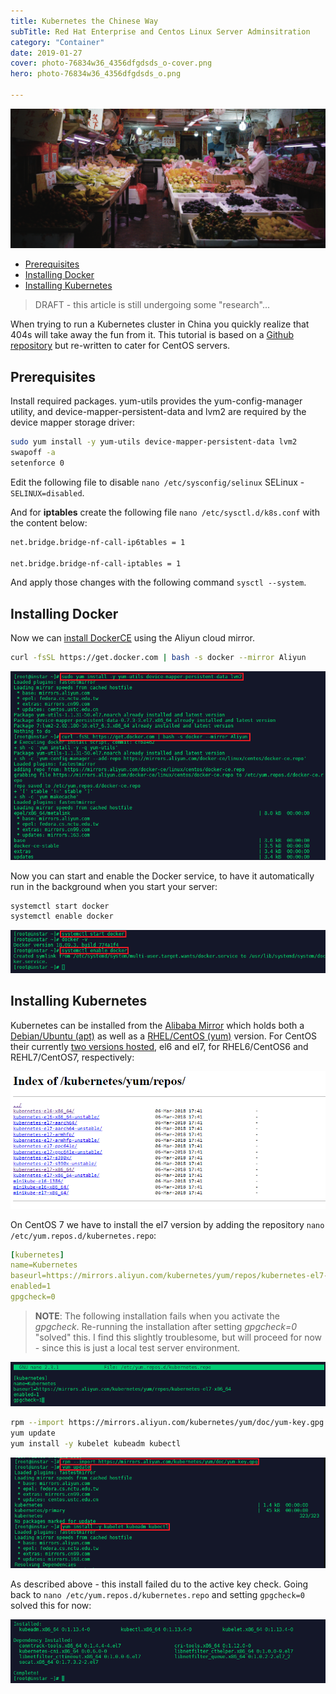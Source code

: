 ```yaml
---
title: Kubernetes the Chinese Way
subTitle: Red Hat Enterprise and Centos Linux Server Adminsitration
category: "Container"
date: 2019-01-27
cover: photo-76834w36_4356dfgdsds_o-cover.png
hero: photo-76834w36_4356dfgdsds_o.png

---
```


![Shenzhen, China](./photo-76834w36_4356dfgdsds_o.png)


<!-- TOC -->

- [Prerequisites](#prerequisites)
- [Installing Docker](#installing-docker)
- [Installing Kubernetes](#installing-kubernetes)

<!-- /TOC -->

> DRAFT - this article is still undergoing some "research"...

When trying to run a Kubernetes cluster in China you quickly realize that 404s will take away the fun from it. This tutorial is based on a [Github repository](https://github.com/mpolinowski/kubernetes-for-china) but re-written to cater for CentOS servers.


## Prerequisites

Install required packages. yum-utils provides the yum-config-manager utility, and device-mapper-persistent-data and lvm2 are required by the device mapper storage driver:


```bash
sudo yum install -y yum-utils device-mapper-persistent-data lvm2
swapoff -a
setenforce 0
```

Edit the following file to disable `nano /etc/sysconfig/selinux` SELinux - `SELINUX=disabled`.


And for __iptables__ create the following file `nano /etc/sysctl.d/k8s.conf` with the content below:

```bash
net.bridge.bridge-nf-call-ip6tables = 1

net.bridge.bridge-nf-call-iptables = 1
```

And apply those changes with the following command `sysctl --system`.



## Installing Docker

Now we can [install DockerCE](https://docs.docker.com/install/linux/docker-ce/centos/) using the Aliyun cloud mirror.


```bash
curl -fsSL https://get.docker.com | bash -s docker --mirror Aliyun
```


![Kubernetes Aliyun](./Kubernetes-Aliyun-01.png)


Now you can start and enable the Docker service, to have it automatically run in the background when you start your server:


```bash
systemctl start docker
systemctl enable docker
```


![Kubernetes Aliyun](./Kubernetes-Aliyun-02.png)


## Installing Kubernetes

Kubernetes can be installed from the [Alibaba Mirror](https://opsx.alibaba.com/mirror) which holds both a [Debian/Ubuntu (apt)](https://mirrors.aliyun.com/kubernetes/apt/) as well as a [RHEL/CentOS (yum)](https://mirrors.aliyun.com/kubernetes/yum/) version. For CentOS their currently [two versions hosted](https://mirrors.aliyun.com/kubernetes/yum/repos/), el6 and el7, for RHEL6/CentOS6 and REHL7/CentOS7, respectively:


![Kubernetes Aliyun](./Kubernetes-Aliyun-03.png)


On CentOS 7 we have to install the el7 version by adding the repository `nano /etc/yum.repos.d/kubernetes.repo`:


```yaml
[kubernetes]
name=Kubernetes
baseurl=https://mirrors.aliyun.com/kubernetes/yum/repos/kubernetes-el7-x86_64
enabled=1
gpgcheck=0
```

> __NOTE__: The following installation fails when you activate the _gpgcheck_. Re-running the installation after setting _gpgcheck=0_ "solved" this. I find this slightly troublesome, but will proceed for now - since this is just a local test server environment.


![Kubernetes Aliyun](./Kubernetes-Aliyun-04.png)



```bash
rpm --import https://mirrors.aliyun.com/kubernetes/yum/doc/yum-key.gpg
yum update
yum install -y kubelet kubeadm kubectl
```


![Kubernetes Aliyun](./Kubernetes-Aliyun-05.png)


As described above - this install failed du to the active key check. Going back to `nano /etc/yum.repos.d/kubernetes.repo` and setting `gpgcheck=0` solved this for now:


![Kubernetes Aliyun](./Kubernetes-Aliyun-06.png)
































<!--


本来打算搭建istio环境，然后默置安装了kubernetes1.5.2集群，结果RBAC模式不被支持，然后切换到kubernetes1.7.5。

祝你好运吧！

一、基础环境配置，以下环境基于Docker

master和slave的kubernetes yum源必须都修改

vi /etc/yum.repos.d/kubernetes.repo

[kubernetes]
name=Kubernetes
baseurl=https://mirrors.aliyun.com/kubernetes/yum/repos/kubernetes-el7-x86_64
enabled=1
gpgcheck=0

(1)关闭swap

swapoff -a

(2)关闭SELinux，修改SELINUX属性

setenforce 0

vi /etc/sysconfig/selinux

SELINUX=disabled    

(3)设置iptables

vi /etc/sysctl.d/k8s.conf

net.bridge.bridge-nf-call-ip6tables = 1

net.bridge.bridge-nf-call-iptables = 1

同iptables

sysctl --system

[1]以防在kubeadm init时出现如下错误

[kubeadm] WARNING: kubeadm is in beta, please do not use it for production clusters.
[init] Using Kubernetes version: v1.7.5
[init] Using Authorization modes: [Node RBAC]
[preflight] Running pre-flight checks
[preflight] WARNING: kubelet service is not enabled, please run 'systemctl enable kubelet.service'
[preflight] WARNING: docker service is not enabled, please run 'systemctl enable docker.service'
[preflight] Some fatal errors occurred:
    /proc/sys/net/bridge/bridge-nf-call-iptables contents are not set to 1

(4)安装socat

yum install -y socat

rpm -qa|grep socat

systemctl enable socat


二、安装kubernetes集群

Master:安装master

1、检查docker，如果没有安装docker,请看前面docker系列

docker version

2、安装kubectl、kubelet、kubeadm [yum源的问题使用阿里云的可以获取]

yum install -y kubelet kubeadm kubectl

(2)启动kubelet

systemctl start kubelet

systemctl status kubelet #查看是否启动成功

注意：[有人说要先修改/etc/systemd/system/kubelet.service.d/10-kubeadm.conf下参数，我修改后发现kubelet无法启动]

(3)初始化master

kubeadm init --apiserver-advertise-address=192.168.117.132 --pod-network-cidr=192.168.0.0/16 --kubernetes-version=v1.7.5 --skip-preflight-checks

参数说明：

[1]--kubernetes-version=v1.7.5，如果不加版本号会导致报错

[kubeadm] WARNING: kubeadm is in beta, please do not use it for production clusters.unable to get URL "https://storage.googleapis.com/kubernetes-release/release/stable-1.7.txt": Get https://storage.googleapis.com/kubernetes-release/release/stable-1.7.txt: net/http: TLS handshake timeout

或者

[kubeadm] WARNING: kubeadm is in beta, please do not use it for production clusters.
unable to get URL "https://storage.googleapis.com/kubernetes-release/release/stable-1.7.txt": Get https://storage.googleapis.com/kubernetes-release/release/stable-1.7.txt: dial tcp 172.217.160.112:443: getsockopt: connection refused
[2]--skip-preflight-checks，可以防止每次初始化都去检查配置文件，否则可能在多次init后报错[etcd在使用、kubelet在使

用，因为每次init，kubeadm其实都会去启动etcd/kubelet]

[3]还有可能出现的错误是镜像错误

初始化一直卡在[apiclient] Created API client, waiting for the control plane to become ready

或者

Unfortunately, an error has occurred:
    timed out waiting for the condition

This error is likely caused by that:
    - The kubelet is not running
    - The kubelet is unhealthy due to a misconfiguration of the node in some way (required cgroups disabled)
    - There is no internet connection; so the kubelet can't pull the following control plane images:
        - gcr.io/google_containers/kube-apiserver-amd64:v1.8.4
        - gcr.io/google_containers/kube-controller-manager-amd64:v1.8.4
        - gcr.io/google_containers/kube-scheduler-amd64:v1.8.4

You can troubleshoot this for example with the following commands if you're on a systemd-powered system:
    - 'systemctl status kubelet'
    - 'journalctl -xeu kubelet'
couldn't initialize a Kubernetes cluster

{网上有人提出了一个很好的方法，就是先把需要的镜像下载下来改tag名，但是可能导致镜像不匹配问题}

docker pull docker.io/sylzd/etcd-amd64-3.0.17
docker tag docker.io/sylzd/etcd-amd64-3.0.17:latest gcr.io/google_containers/etcd-amd64:3.0.17
docker pull registry.cn-hangzhou.aliyuncs.com/google-containers/kube-apiserver-amd64:v1.7.5
docker tag registry.cn-hangzhou.aliyuncs.com/google-containers/kube-apiserver-amd64:v1.7.5 gcr.io/google_containers/kube-apiserver-amd64:v1.7.5
docker pull registry.cn-hangzhou.aliyuncs.com/google-containers/kube-controller-manager-amd64:v1.7.5
docker tag registry.cn-hangzhou.aliyuncs.com/google-containers/kube-controller-manager-amd64:v1.7.5 gcr.io/google_containers/kube-controller-manager-amd64:v1.7.5
docker pull registry.cn-hangzhou.aliyuncs.com/google-containers/kube-scheduler-amd64:v1.7.5
docker tag registry.cn-hangzhou.aliyuncs.com/google-containers/kube-scheduler-amd64:v1.7.5 gcr.io/google_containers/kube-scheduler-amd64:v1.7.5

docker pull visenzek8s/pause-amd64:3.0
docker tag visenzek8s/pause-amd64:3.0 gcr.io/google_containers/pause-amd64:3.0

docker pull mirrorgooglecontainers/kube-proxy-amd64:v1.7.5
docker tag mirrorgooglecontainers/kube-proxy-amd64:v1.7.5 gcr.io/google_containers/kube-proxy-amd64:v1.7.5

docker pull registry.cn-hangzhou.aliyuncs.com/google-containers/k8s-dns-kube-dns-amd64:1.14.4
docker tag registry.cn-hangzhou.aliyuncs.com/google-containers/k8s-dns-kube-dns-amd64:1.14.4 gcr.io/google_containers/k8s-dns-kube-dns-amd64:1.14.4

docker pull registry.cn-hangzhou.aliyuncs.com/google-containers/k8s-dns-sidecar-amd64:1.14.4
docker tag registry.cn-hangzhou.aliyuncs.com/google-containers/k8s-dns-sidecar-amd64:1.14.4 gcr.io/google_containers/k8s-dns-sidecar-amd64:1.14.4

docker pull mirrorgooglecontainers/k8s-dns-dnsmasq-nanny-amd64:1.14.4
docker tag mirrorgooglecontainers/k8s-dns-dnsmasq-nanny-amd64:1.14.4 gcr.io/google_containers/k8s-dns-dnsmasq-nanny-amd64:1.14.4

docker pull quay.io/coreos/flannel  #失败
docker pull quay.io/coreos/flannel:v0.9.1-amd64

注意：只有出现以下提示才是搭建成功（记住提示kubeadm join --token xxxxxxx命令，在slave从服务器上会使用）

kubeadm token list命令也可以查看token，但是可能会有多条记录

Your Kubernetes master has initialized successfully!To start using your cluster, you need to run (as a regular user): mkdir -p $HOME/.kube sudo cp -i /etc/kubernetes/admin.conf $HOME/.kube/config sudo chown $(id -u):$(id -g) $HOME/.kube/configYou should now deploy a pod network to the cluster.Run "kubectl apply -f [podnetwork].yaml" with one of the options listed at: http://kubernetes.io/docs/admin/addons/You can now join any number of machines by running the following on each nodeas root: kubeadm join --token xxxxxxxxx

(4)配置root用户/非root用户模式管理集群

root模式：

vi /etc/profile
export KUBECONFIG=/etc/kubernetes/admin.conf
source /etc/profile

普通用户模式：

mkdir -p $HOME/.kube 
cp -i /etc/kubernetes/admin.conf $HOME/.kube/config 
chown $(id -u):$(id -g) $HOME/.kube/config

这一步很关键，否则kubectl监控会报错

(5)网络配置，可以选择Calico、Canal、Flannel、Weave网络模式（有人说Flannel最好用，但是我感觉坑好多），两种配置方式如下：

a、先将kube-flannel.yml下载到本地，或者自己创建一个和官网一样的kube-flannel.yml文件，在当前目录执行

kubectl apply -f kube-flannel.yml

b、通过网络执行

kubectl apply -f https://raw.githubusercontent.com/coreos/flannel/v0.9.1/Documentation/kube-flannel.yml

检查flannel是否正常安装启动

kubectl get pods --all-namespaces

注意：如果出现Error、Pending、ImagePullBackOff、CrashLoopBackOff都属于启动失败的Pod，原因需要仔细排除

a、查看 /var/log/messages系统日志

b、kubectl describe pod kube-flannel-ds-2wk55 --namespace=kube-system

c、kubectl logs -f kube-dns-2425271678-37lf7 -n kube-system kubedns

(6)默认情况下pod不会被schedule到master节点上

kubectl taint nodes --all node-role.kubernetes.io/master-

报错

node "master" untainted

或者

error: taint "node-role.kubernetes.io/master:" not found

错误

[1]因为我第一次安装的1.5.2没有卸载干净

Transaction check error:
  file /usr/bin/kubectl from install of kubectl-1.7.5-0.x86_64 conflicts with file from package kubernetes-client-1.5.2-0.7.git269f928.el7.x86_64

Slave:安装slave从服务器

1、操作和以上基础操作(1)、(2)、(3)一样

2、将master中一些镜像导出，然后导入到slave中

docker save -o /opt/kube-pause.tar gcr.io/google_containers/pause-amd64:3.0
docker save -o /opt/kube-proxy.tar gcr.io/google_containers/kube-proxy-amd64:v1.7.5
docker save -o /opt/kube-flannel.tar quay.io/coreos/flannel:v0.9.1-amd64
docker load -i /opt/kube-flannel.tar
docker load -i /opt/kube-proxy.tar
docker load -i /opt/kube-pause.tar

3、在slave上安装kubeadm，然后执行master init后提示的kubeadm join --token

kubeadm join --token 04c77a.416fb2c7971328af 192.168.117.132:6443

4、切换到master检查子节点是否连接正常

kubectl get nodes

错误

[1][discovery] Failed to request cluster info, will try again: [Get https://192.168.117.132:6443/api/v1/namespaces/kube-public/configmaps/cluster-info: dial tcp 192.168.117.132:6443: getsockopt: no route to host]

原因是master开着防火墙，把防火墙关掉就行了

[2]failed to check server version: Get https://192.168.117.132:6443/version: x509: certificate has expired or is not yet valid

原因是master和slave的时间不同步，这一点和Elasticsearch/Kibana一样，必须时间同步，所以安装ntp就可以了


{***坎坎坷坷这一周内，从各种VPN到github，每天晚上回来搭到十二点，终于可以告一段落了，参考了很多文章，回头有时间再详细列出来，各位有什么问题的欢迎指正、交流***}


 -->